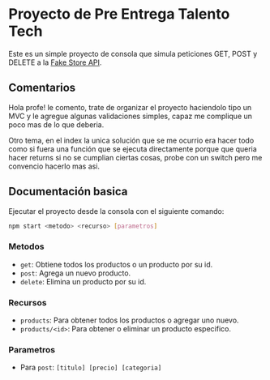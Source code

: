 # Proyecto de Pre Entrega Talento Tech

Este es un simple proyecto de consola que simula peticiones GET, POST y DELETE a la [Fake Store API](https://fakestoreapi.com/).


## Comentarios
Hola profe! le comento, trate de organizar el proyecto haciendolo tipo un MVC y le agregue algunas validaciones simples, capaz me complique un poco mas de lo que deberia.

Otro tema, en el index la unica solución que se me ocurrio era hacer todo como si fuera una función que se ejecuta directamente porque que queria hacer returns si no se cumplian ciertas cosas, probe con un switch pero me convencio hacerlo mas asi.


## Documentación basica

Ejecutar el proyecto desde la consola con el siguiente comando:

```bash
npm start <metodo> <recurso> [parametros]
```

### Metodos

*   `get`: Obtiene todos los productos o un producto por su id.
*   `post`: Agrega un nuevo producto.
*   `delete`: Elimina un producto por su id.

### Recursos

*   `products`: Para obtener todos los productos o agregar uno nuevo.
*   `products/<id>`: Para obtener o eliminar un producto especifico.

### Parametros

*   Para `post`: `[titulo] [precio] [categoria]`

